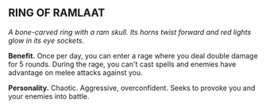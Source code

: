## RING OF RAMLAAT

_A bone-carved ring with a ram skull. Its horns twist forward and red lights glow in its eye sockets._

**Benefit.** Once per day, you can enter a rage where you deal double damage for 5 rounds. During the rage, you can't cast spells and enemies have advantage on melee attacks against you.

**Personality.** Chaotic. Aggressive, overconfident. Seeks to provoke you and your enemies into battle.

